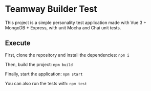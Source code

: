 # Teamway Builder Test

This project is a simple personality test application made with Vue 3 + MongoDB + Express, with unit Mocha and Chai unit tests.

## Execute

First, clone the repository and install the dependencies:
`npm i`

Then, build the project:
`npm build`

Finally, start the application:
`npm start`

You can also run the tests with:
`npm test`
